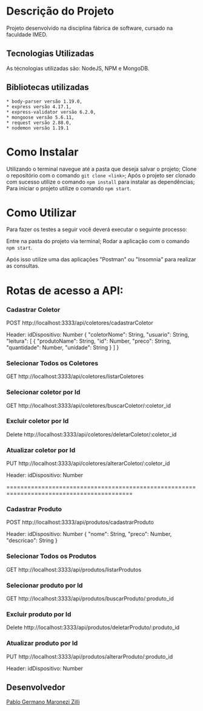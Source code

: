 # Descrição do Projeto
Projeto desenvolvido na disciplina fábrica de software, cursado na faculdade IMED.

## Tecnologias Utilizadas
As técnologias utilizadas são: NodeJS, NPM e MongoDB.

## Bibliotecas utilizadas
	* body-parser versão 1.19.0,
	* express versão 4.17.1,
	* express-validator versão 6.2.0,
	* mongoose versão 5.6.11,
	* request versão 2.88.0,
	* nodemon versão 1.19.1

# Como Instalar
Utilizando o terminal navegue até a pasta que deseja salvar o projeto;
Clone o repositório com o comando ```git clone <link>```;
Após o projeto ser clonado com sucesso utilize o comando ```npm install``` para instalar as dependências;
Para iniciar o projeto utilize o comando ```npm start```.

# Como Utilizar
Para fazer os testes a seguir você deverá executar o seguinte processo:

Entre na pasta do projeto via terminal;
Rodar a aplicação com o comando ```npm start```.

Após isso utilize uma das aplicações "Postman" ou "Insomnia" para realizar as consultas.
# Rotas de acesso a API:

### Cadastrar Coletor
POST http://localhost:3333/api/coletores/cadastrarColetor

Header: idDispositivo: Number
{
"coletorNome": String,
  "usuario": String,
  "leitura": [
    {
      "produtoName": String,
      "id": Number,
      "preco": String,
      "quantidade": Number,
      "unidade": String
    }
  ]
}

### Selecionar Todos os Coletores
GET http://localhost:3333/api/coletores/listarColetores

### Selecionar coletor por Id
GET http://localhost:3333/api/coletores/buscarColetor/:coletor_id

### Excluir coletor por Id
Delete http://localhost:3333/api/coletores/deletarColetor/:coletor_id

### Atualizar coletor por Id
PUT http://localhost:3333/api/coletores/alterarColetor/:coletor_id

Header: idDispositivo: Number

==========================================================================================


### Cadastrar Produto
POST http://localhost:3333/api/produtos/cadastrarProduto

Header: idDispositivo: Number
{
 "nome": String,
  "preco": Number,
  "descricao": String
}
### Selecionar Todos os Produtos
GET http://localhost:3333/api/produtos/listarProdutos

### Selecionar produto por Id
GET http://localhost:3333/api/produtos/buscarProduto/:produto_id

### Excluir produto por Id
Delete http://localhost:3333/api/produtos/deletarProduto/:produto_id

### Atualizar produto por Id
PUT http://localhost:3333/api/produtos/alterarProduto/:produto_id

Header: idDispositivo: Number

## Desenvolvedor

[Pablo Germano Maronezi Zilli](https://www.linkedin.com/in/pablo-maronezi/)
